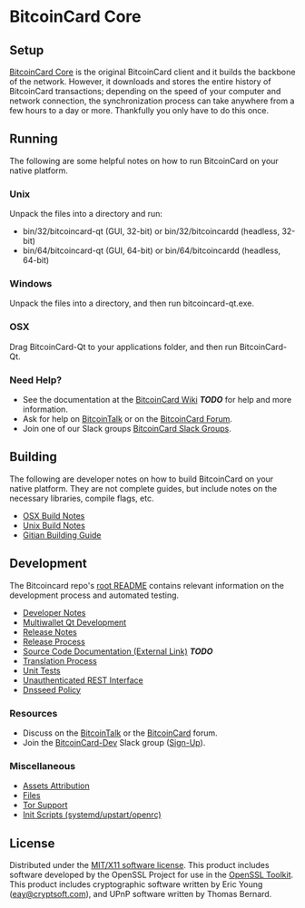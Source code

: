 BitcoinCard Core
=====================

Setup
---------------------
[BitcoinCard Core](http://bitcoincard.org/wallet) is the original BitcoinCard client and it builds the backbone of the network. However, it downloads and stores the entire history of BitcoinCard transactions; depending on the speed of your computer and network connection, the synchronization process can take anywhere from a few hours to a day or more. Thankfully you only have to do this once.

Running
---------------------
The following are some helpful notes on how to run BitcoinCard on your native platform.

### Unix

Unpack the files into a directory and run:

- bin/32/bitcoincard-qt (GUI, 32-bit) or bin/32/bitcoincardd (headless, 32-bit)
- bin/64/bitcoincard-qt (GUI, 64-bit) or bin/64/bitcoincardd (headless, 64-bit)

### Windows

Unpack the files into a directory, and then run bitcoincard-qt.exe.

### OSX

Drag BitcoinCard-Qt to your applications folder, and then run BitcoinCard-Qt.

### Need Help?

* See the documentation at the [BitcoinCard Wiki](https://en.bitcoin.it/wiki/Main_Page) ***TODO***
for help and more information.
* Ask for help on [BitcoinTalk](https://bitcointalk.org/index.php?topic=1262920.0) or on the [BitcoinCard Forum](http://forum.bitcoincard.org/).
* Join one of our Slack groups [BitcoinCard Slack Groups](https://bitcoincard.org/slack-logins/).

Building
---------------------
The following are developer notes on how to build BitcoinCard on your native platform. They are not complete guides, but include notes on the necessary libraries, compile flags, etc.

- [OSX Build Notes](build-osx.md)
- [Unix Build Notes](build-unix.md)
- [Gitian Building Guide](gitian-building.md)

Development
---------------------
The Bitcoincard repo's [root README](https://github.com/BitcoinCard-Project/BitcoinCard/blob/master/README.md) contains relevant information on the development process and automated testing.

- [Developer Notes](developer-notes.md)
- [Multiwallet Qt Development](multiwallet-qt.md)
- [Release Notes](release-notes.md)
- [Release Process](release-process.md)
- [Source Code Documentation (External Link)](https://dev.visucore.com/bitcoin/doxygen/) ***TODO***
- [Translation Process](translation_process.md)
- [Unit Tests](unit-tests.md)
- [Unauthenticated REST Interface](REST-interface.md)
- [Dnsseed Policy](dnsseed-policy.md)

### Resources

* Discuss on the [BitcoinTalk](https://bitcointalk.org/index.php?topic=1262920.0) or the [BitcoinCard](http://forum.bitcoincard.org/) forum.
* Join the [BitcoinCard-Dev](https://bitcoincard-dev.slack.com/) Slack group ([Sign-Up](https://bitcoincard-dev.herokuapp.com/)).

### Miscellaneous
- [Assets Attribution](assets-attribution.md)
- [Files](files.md)
- [Tor Support](tor.md)
- [Init Scripts (systemd/upstart/openrc)](init.md)

License
---------------------
Distributed under the [MIT/X11 software license](http://www.opensource.org/licenses/mit-license.php).
This product includes software developed by the OpenSSL Project for use in the [OpenSSL Toolkit](https://www.openssl.org/). This product includes
cryptographic software written by Eric Young ([eay@cryptsoft.com](mailto:eay@cryptsoft.com)), and UPnP software written by Thomas Bernard.
